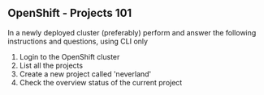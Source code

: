 ## OpenShift - Projects 101

In a newly deployed cluster (preferably) perform and answer the following instructions and questions, using CLI only

1. Login to the OpenShift cluster
2. List all the projects
3. Create a new project called 'neverland'
4. Check the overview status of the current project
